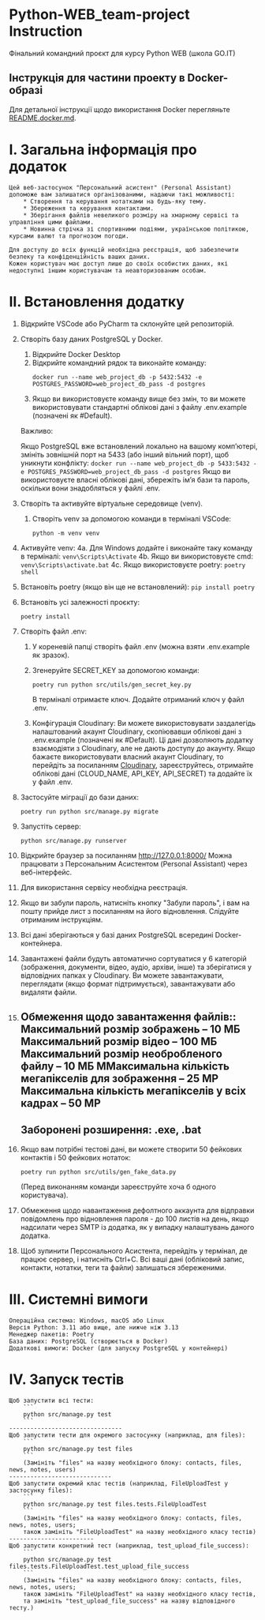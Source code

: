 # Python-WEB_team-project Instruction
Фінальний командний проєкт для курсу Python WEB (школа GO.IT)

## Інструкція для частини проекту в Docker-образі
Для детальної інструкції щодо використання Docker перегляньте [README.docker.md](README.docker.md).

I. Загальна інформація про додаток
==================================
    Цей веб-застосунок "Персональний асистент" (Personal Assistant) допоможе вам залишатися організованими, надаючи такі можливості: 
        * Створення та керування нотатками на будь-яку тему.
        * Збереження та керування контактами.
        * Зберігання файлів невеликого розміру на хмарному сервісі та управління цими файлами.
        * Новинна стрічка зі спортивними подіями, українською політикою, курсами валют та прогнозом погоди.

    Для доступу до всіх функцій необхідна реєстрація, щоб забезпечити безпеку та конфіденційність ваших даних.
    Кожен користувач має доступ лише до своїх особистих даних, які недоступні іншим користувачам та неавторизованим особам.

II. Встановлення додатку
========================
1) Відкрийте VSCode або PyCharm та склонуйте цей репозиторій.

2) Створіть базу даних PostgreSQL у Docker. 
    1. Відкрийте Docker Desktop
    2. Відкрийте командний рядок та виконайте команду:
        ```
        docker run --name web_project_db -p 5432:5432 -e POSTGRES_PASSWORD=web_project_db_pass -d postgres
        ```
    3. Якщо ви використовуєте команду вище без змін, то ви можете використовувати стандартні облікові дані з файлу .env.example (позначені як #Default).

    Важливо:

    Якщо PostgreSQL вже встановлений локально на вашому комп’ютері, змініть зовнішній порт на 5433 (або інший вільний порт), щоб уникнути конфлікту:
        ```
        docker run --name web_project_db -p 5433:5432 -e POSTGRES_PASSWORD=web_project_db_pass -d postgres
        ```
    Якщо ви використовуєте власні облікові дані, збережіть ім’я бази та пароль, оскільки вони знадобляться у файлі .env.

3)  Створіть та активуйте віртуальне середовище (venv). 
    1. Створіть venv за допомогою команди в терміналі VSCode:
        ```
        python -m venv venv
        ```
4) Активуйте venv:
    4a. Для Windows додайте і виконайте таку команду в терміналі:
        ```
        venv\Scripts\Activate
        ```
    4b. Якщо ви використовуєте cmd:
        ```
        venv\Scripts\activate.bat
        ```
    4c. Якщо використовуєте poetry:
        ```
        poetry shell
        ```

5) Встановіть poetry (якщо він ще не встановлений):
        ```
        pip install poetry
        ```

6) Встановіть усі залежності проєкту:
    ```
    poetry install
    ```

7) Створіть файл .env:
    1. У кореневій папці створіть файл .env (можна взяти .env.example як зразок).
    2. Згенеруйте SECRET_KEY за допомогою команди:
        ```
        poetry run python src/utils/gen_secret_key.py
        ```
        В терміналі отримаєте ключ. Додайте отриманий ключ у файл .env.
    
    3. Конфігурація Cloudinary:
        Ви можете використовувати заздалегідь налаштований акаунт Cloudinary, скопіювавши облікові дані з .env.example (позначені як #Default).
        Ці дані дозволяють додатку взаємодіяти з Cloudinary, але не дають доступу до акаунту. 
        Якщо бажаєте використовувати власний акаунт Cloudinary, то перейдіть за посиланням [Cloudinary](https://cloudinary.com/), зареєструйтесь, отримайте облікові дані (CLOUD_NAME, API_KEY, API_SECRET) та додайте їх у файл .env.

8) Застосуйте міграції до бази даних:
    ```
    poetry run python src/manage.py migrate
    ```
9) Запустіть сервер:
    ```
    python src/manage.py runserver
    ```
10) Відкрийте браузер за посиланням http://127.0.0.1:8000/ Можна працювати з Персональним Асистентом (Personal Assistant) через веб-інтерфейс.

11) Для використання сервісу необхідна реєстрація.

12) Якщо ви забули пароль, натисніть кнопку "Забули пароль", і вам на пошту прийде лист з посиланням на його відновлення. Слідуйте отриманим інструкціям.

13) Всі дані зберігаються у базі даних PostgreSQL всередині Docker-контейнера.

14) Завантажені файли будуть автоматично сортуватися у 6 категорій (зображення, документи, відео, аудіо, архіви, інше) та зберігатися у відповідних папках у Cloudinary. Ви можете завантажувати, переглядати (якщо формат підтримується), завантажувати або видаляти файли.

15) Обмеження щодо завантаження файлів::
    Максимальний розмір зображень – 10 МБ
    Максимальний розмір відео – 100 МБ
    Максимальний розмір необробленого файлу – 10 МБ
    MМаксимальна кількість мегапікселів для зображення – 25 MP
    Максимальна кількість мегапікселів у всіх кадрах – 50 MP
    --------------------------------------
    Заборонені розширення: .exe, .bat
    --------------------------------------

16) Якщо вам потрібні тестові дані, ви можете створити 50 фейкових контактів і 50 фейкових нотаток:
    ```
    poetry run python src/utils/gen_fake_data.py
    ```
    (Перед виконанням команди зареєструйте хоча б одного користувача).

17) Обмеження щодо навантаження дефолтного аккаунта для відправки повідомлень про відновлення пароля - до 100 листів на день, якщо надсилати через SMTP із додатка, як у випадку налаштувань даного додатка.

18) Щоб зупинити Персонального Асистента, перейдіть у термінал, де працює сервер, і натисніть Ctrl+C. 
Всі ваші дані (обліковий запис, контакти, нотатки, теги та файли) залишаться збереженими.


III. Системні вимоги
====================
    Операційна система: Windows, macOS або Linux
    Версія Python: 3.11 або вище, але нижче ніж 3.13
    Менеджер пакетів: Poetry
    База даних: PostgreSQL (створюється в Docker)
    Додаткові вимоги: Docker (для запуску PostgreSQL у контейнері)


IV. Запуск тестів
====================
    Щоб запустити всі тести:
        ```
        python src/manage.py test
        ``` 
    --------------------------------
    Щоб запустити тести для окремого застосунку (наприклад, для files):
        ```
        python src/manage.py test files 
        ```
        (Замініть "files" на назву необхідного блоку: contacts, files, news, notes, users)
    -----------------------------
    Щоб запустити окремий клас тестів (наприклад, FileUploadTest у застосунку files):
        ```
        python src/manage.py test files.tests.FileUploadTest
        ```
        (Замініть "files" на назву необхідного блоку: contacts, files, news, notes, users; 
        також замініть "FileUploadTest" на назву необхідного класу тестів)
    ------------------------
    Щоб запустити конкретний тест (наприклад, test_upload_file_success):
        ```
        python src/manage.py test files.tests.FileUploadTest.test_upload_file_success
        ```
        (Замініть "files" на назву необхідного блоку: contacts, files, news, notes, users; 
        також замініть "FileUploadTest" на назву необхідного класу тестів,
        та замініть "test_upload_file_success" на назву відповідного тесту.)

